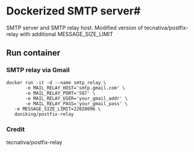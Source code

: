 # Dockerized SMTP server#

SMTP server and SMTP relay host. Modified version of tecnativa/postfix-relay with additional MESSAGE_SIZE_LIMIT

## Run container

### SMTP relay via Gmail

    docker run -it -d --name smtp_relay \
           -e MAIL_RELAY_HOST='smtp.gmail.com' \
           -e MAIL_RELAY_PORT='587' \
           -e MAIL_RELAY_USER='your_gmail_addr' \
           -e MAIL_RELAY_PASS='your_gmail_pass' \
	   -e MESSAGE_SIZE_LIMIT=22020096 \
	   doniking/postfix-relay

### Credit
tecnativa/postfix-relay